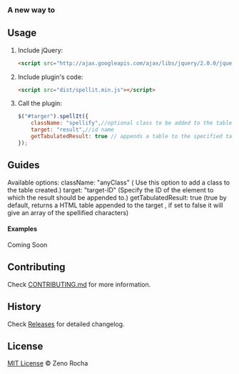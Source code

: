 ### A new way to 



## Usage

1. Include jQuery:

	```html
	<script src="http://ajax.googleapis.com/ajax/libs/jquery/2.0.0/jquery.min.js"></script>
	```

2. Include plugin's code:

	```html
	<script src="dist/spellit.min.js"></script>
	```

3. Call the plugin:

	```javascript
	$("#targer").spellIt({
		className: "spellify",//optional class to be added to the table
		target: "result",//id name
		getTabulatedResult: true // appends a table to the specified target
	});
	```
## Guides

Available options: 
	className: "anyClass" ( Use this option to add a class to the table created.)
	target: "target-ID" (Specify the ID of the element to which the result should be appended to.)
	getTabulatedResult: true (true by default, returns a HTML table appended to the target
							, if set to false it will give an array of the spellified characters)

#### Examples

Coming Soon 


## Contributing

Check [CONTRIBUTING.md](https://github.com/jquery-boilerplate/boilerplate/blob/master/CONTRIBUTING.md) for more information.

## History

Check [Releases](https://github.com/jquery-boilerplate/jquery-boilerplate/releases) for detailed changelog.

## License

[MIT License](http://zenorocha.mit-license.org/) © Zeno Rocha
